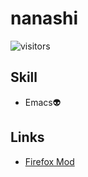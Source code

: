 # nanashi

![visitors](https://visitor-badge.glitch.me/badge?page_id=page.id)

## Skill

- Emacs:alien:

## Links

- [Firefox Mod](https://slides.com/diohabara/deck)
